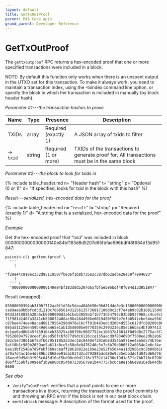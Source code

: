 ```yaml
---
layout: default
title: GetTxOutProof
parent: PAI Core Apis
grand_parent: Developer Reference
---
```


GetTxOutProof
========================

The `gettxoutproof` RPC returns a hex-encoded proof that one or more specified transactions were included in a block.

NOTE: By default this function only works when there is an unspent output in the UTXO set for this transaction. To make it always work, you need to maintain a transaction index, using the -txindex command line option, or specify the block in which the transaction is included in manually (by block header hash).

*Parameter #1---the transaction hashes to prove*

| Name | Type      | Presence            | Description
|------|-----------|---------------------|-------------
| TXIDs  | array | Required<br>(exactly 1) | A JSON array of txids to filter
| →<br>`txid` | string | Required<br>(1 or more) | TXIDs of the transactions to generate proof for.  All transactions must be in the same block


*Parameter #2---the block to look for txids in*

{% include table_header.md
  n= "Header hash"
  t= "string"
  p= "Optional<br>(0 or 1)"
  d= "If specified, looks for txid in the block with this hash"
%}

*Result---serialized, hex-encoded data for the proof*

{% include table_header.md
  n= "`result`"
  t= "string"
  p= "Required<br>(exactly 1)"
  d= "A string that is a serialized, hex-encoded data for the proof"
%}

*Example*

Get the hex-encoded proof that "txid" was included in block 0000000000000000140e84bf183d8d5207d65fbfae596bdf48f684d13d951847:

```
paicoin-cli gettxoutproof \
  '''
    [
      "f20e44c818ec332d95119507fbe36f1b8b735e2c387db62adbe28e50f7904683"
    ]
  ''' \
  '0000000000000000140e84bf183d8d5207d65fbfae596bdf48f684d13d951847'
```

Result (wrapped):

```
03000000394ab3f08f712aa0f1d26c5daa4040b50e96d31d4e8e3c130000000000000000\
ca89aaa0bbbfcd5d1210c7888501431256135736817100d8c2cf7e4ab9c02b168115d455\
04dd1418836b20a6cb0800000d3a61beb3859abf1b773d54796c83b0b937968cc4ce3c0f\
71f981b2407a3241cb8908f2a88ac90a2844596e6019450f507e7efb8542cbe54ea55634\
c87bee474ee48aced68179564290d476e16cff01b483edcd2004d555c617dfc08200c083\
08ba511250e459b49d6a465e1ab1d5d8005e0778359c2993236c85ec66bac4bfd974131a\
dc1ee0ad8b645f459164eb38325ac88f98c9607752bc1b637e16814f0d9d8c2775ac3f20\
f85260947929ceef16ead56fcbfd77d9dc6126cce1b5aacd9f834690f7508ee2db2ab67d\
382c5e738b1b6fe3fb079511952d33ec18c8440ef291eb8d3546a971ee4aa5e574b7be7f\
5aff0b1c989b2059ae5a611c8ce5c58e8e8476246c5e7c6b70e0065f2a6654e2e6cf4efb\
6ae19bf2548a7d9febf5b0aceaff28610922e1b9e23e52f650a4a11d2986c9c2b09bb168\
a70a7d4ac16e4d389bc2868ee91da1837d2cd79288bdc680e9c35ebb3ddfd045d69d767b\
164ec69d5db9f995c045d10af5bd90cd9d1116c3732e14796ef9d1a57fa7bb718c07989e\
d06ff359bf2009eaf1b9e000c054b87230567991b447757bc6ca8e1bb6e9816ad604dbd6\
0600
```

*See also*

* `VerifyTxOutProof`: verifies that a proof points to one or more transactions in a block, returning the transactions the proof commits to and throwing an RPC error if the block is not in our best block chain.
* `merkleblock` message: A description of the format used for the proof.
